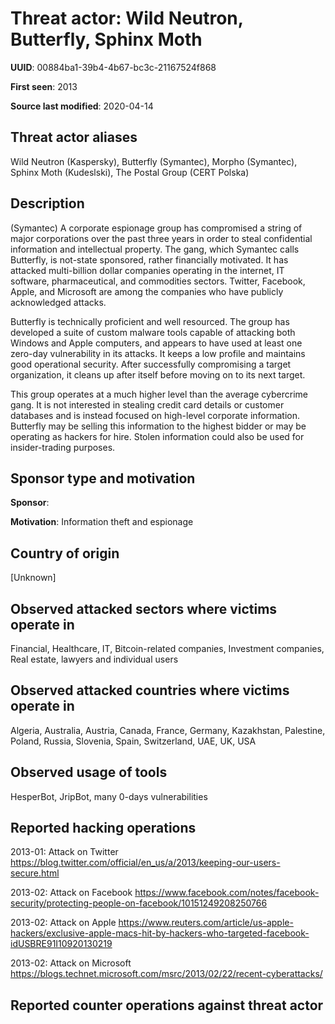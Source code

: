 # Threat actor: Wild Neutron, Butterfly, Sphinx Moth

**UUID**: 00884ba1-39b4-4b67-bc3c-21167524f868

**First seen**: 2013

**Source last modified**: 2020-04-14

## Threat actor aliases

Wild Neutron (Kaspersky), Butterfly (Symantec), Morpho (Symantec), Sphinx Moth (Kudeslski), The Postal Group (CERT Polska)

## Description

(Symantec) A corporate espionage group has compromised a string of major corporations over the past three years in order to steal confidential information and intellectual property. The gang, which Symantec calls Butterfly, is not-state sponsored, rather financially motivated. It has attacked multi-billion dollar companies operating in the internet, IT software, pharmaceutical, and commodities sectors. Twitter, Facebook, Apple, and Microsoft are among the companies who have publicly acknowledged attacks.

Butterfly is technically proficient and well resourced. The group has developed a suite of custom malware tools capable of attacking both Windows and Apple computers, and appears to have used at least one zero-day vulnerability in its attacks. It keeps a low profile and maintains good operational security. After successfully compromising a target organization, it cleans up after itself before moving on to its next target.

This group operates at a much higher level than the average cybercrime gang. It is not interested in stealing credit card details or customer databases and is instead focused on high-level corporate information. Butterfly may be selling this information to the highest bidder or may be operating as hackers for hire. Stolen information could also be used for insider-trading purposes.

## Sponsor type and motivation

**Sponsor**: 

**Motivation**: Information theft and espionage


## Country of origin

[Unknown]

## Observed attacked sectors where victims operate in

Financial, Healthcare, IT, Bitcoin-related companies, Investment companies, Real estate, lawyers and individual users

## Observed attacked countries where victims operate in

Algeria, Australia, Austria, Canada, France, Germany, Kazakhstan, Palestine, Poland, Russia, Slovenia, Spain, Switzerland, UAE, UK, USA

## Observed usage of tools

HesperBot, JripBot, many 0-days vulnerabilities

## Reported hacking operations

2013-01: Attack on Twitter
https://blog.twitter.com/official/en_us/a/2013/keeping-our-users-secure.html

2013-02: Attack on Facebook
https://www.facebook.com/notes/facebook-security/protecting-people-on-facebook/10151249208250766

2013-02: Attack on Apple
https://www.reuters.com/article/us-apple-hackers/exclusive-apple-macs-hit-by-hackers-who-targeted-facebook-idUSBRE91I10920130219

2013-02: Attack on Microsoft
https://blogs.technet.microsoft.com/msrc/2013/02/22/recent-cyberattacks/

## Reported counter operations against threat actor





